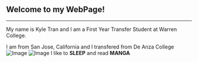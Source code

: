 Welcome to my WebPage!
---
---

My name is Kyle Tran and I am a First Year Transfer Student at Warren College. 

I am from San Jose, California and I transfered from De Anza College
![Image](https://upload.wikimedia.org/wikipedia/commons/5/51/Evergreen_Village_Square%2C_San_Jose_%28cropped1%29.jpg)
![Image](https://upload.wikimedia.org/wikipedia/commons/thumb/b/be/De_Anza_College_logo.svg/1200px-De_Anza_College_logo.svg.png)
I like to **SLEEP** and read **MANGA**
